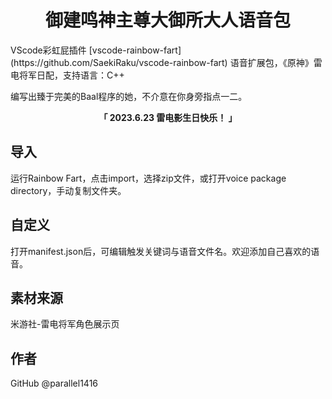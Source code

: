 <h1 align="center">
御建鸣神主尊大御所大人语音包
</h1>
VScode彩虹屁插件 [vscode-rainbow-fart](https://github.com/SaekiRaku/vscode-rainbow-fart) 语音扩展包，《原神》雷电将军日配，支持语言：C++
<p>编写出臻于完美的Baal程序的她，不介意在你身旁指点一二。</p>

<p align="center">
<strong>「 2023.6.23 雷电影生日快乐！ 」</strong>
</p>

## 导入
运行Rainbow Fart，点击import，选择zip文件，或打开voice package directory，手动复制文件夹。
## 自定义
打开manifest.json后，可编辑触发关键词与语音文件名。欢迎添加自己喜欢的语音。
## 素材来源
米游社-雷电将军角色展示页
## 作者
GitHub @parallel1416